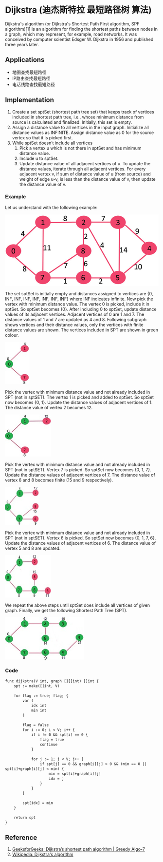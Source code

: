 # Dijkstra (迪杰斯特拉 最短路径树 算法)

Dijkstra's algorithm (or Dijkstra's Shortest Path First algorithm, SPF algorithm)[1] is an algorithm for finding the shortest paths between nodes in a graph, which may represent, for example, road networks. It was conceived by computer scientist Edsger W. Dijkstra in 1956 and published three years later.

## Applications

- 地图查找最短路径
- IP路由查找最短路径
- 电话线路查找最短路径

## Implementation

1. Create a set sptSet (shortest path tree set) that keeps track of vertices included in shortest path tree, i.e., whose minimum distance from source is calculated and finalized. Initially, this set is empty.
1. Assign a distance value to all vertices in the input graph. Initialize all distance values as INFINITE. Assign distance value as 0 for the source vertex so that it is picked first.
1. While sptSet doesn’t include all vertices
	1. Pick a vertex u which is not there in sptSet and has minimum distance value.
	1. Include u to sptSet.
	1. Update distance value of all adjacent vertices of u. To update the distance values, iterate through all adjacent vertices. For every adjacent vertex v, if sum of distance value of u (from source) and weight of edge u-v, is less than the distance value of v, then update the distance value of v.

### Example

Let us understand with the following example:

![img](images/dijkstra/1.jpg)

The set sptSet is initially empty and distances assigned to vertices are {0, INF, INF, INF, INF, INF, INF, INF} where INF indicates infinite. Now pick the vertex with minimum distance value. The vertex 0 is picked, include it in sptSet. So sptSet becomes {0}. After including 0 to sptSet, update distance values of its adjacent vertices. Adjacent vertices of 0 are 1 and 7. The distance values of 1 and 7 are updated as 4 and 8. Following subgraph shows vertices and their distance values, only the vertices with finite distance values are shown. The vertices included in SPT are shown in green colour.

![img](images/dijkstra/2.jpg)

Pick the vertex with minimum distance value and not already included in SPT (not in sptSET). The vertex 1 is picked and added to sptSet. So sptSet now becomes {0, 1}. Update the distance values of adjacent vertices of 1. The distance value of vertex 2 becomes 12.

![img](images/dijkstra/3.jpg)

Pick the vertex with minimum distance value and not already included in SPT (not in sptSET). Vertex 7 is picked. So sptSet now becomes {0, 1, 7}. Update the distance values of adjacent vertices of 7. The distance value of vertex 6 and 8 becomes finite (15 and 9 respectively).

![img](images/dijkstra/4.jpg)

Pick the vertex with minimum distance value and not already included in SPT (not in sptSET). Vertex 6 is picked. So sptSet now becomes {0, 1, 7, 6}. Update the distance values of adjacent vertices of 6. The distance value of vertex 5 and 8 are updated.

![img](images/dijkstra/5.jpg)

We repeat the above steps until sptSet does include all vertices of given graph. Finally, we get the following Shortest Path Tree (SPT).

![img](images/dijkstra/6.jpg)

### Code

```
func dijkstra(V int, graph [][]int) []int {
	spt := make([]int, V)

	for flag := true; flag; {
		var (
			idx int
			min int
		)

		flag = false
		for i := 0; i < V; i++ {
			if i != 0 && spt[i] == 0 {
				flag = true
				continue
			}

			for j := 1; j < V; j++ {
				if spt[j] == 0 && graph[i][j] > 0 && (min == 0 || spt[i]+graph[i][j] < min) {
					min = spt[i]+graph[i][j]
					idx = j
				}
			}
		}

		spt[idx] = min
	}

	return spt
}
```

## Reference

1. [GeeksforGeeks: Dijkstra’s shortest path algorithm | Greedy Algo-7](https://www.geeksforgeeks.org/dijkstras-shortest-path-algorithm-greedy-algo-7/)
1. [Wikipedia: Dijkstra's algorithm](https://en.wikipedia.org/wiki/Dijkstra%27s_algorithm)
